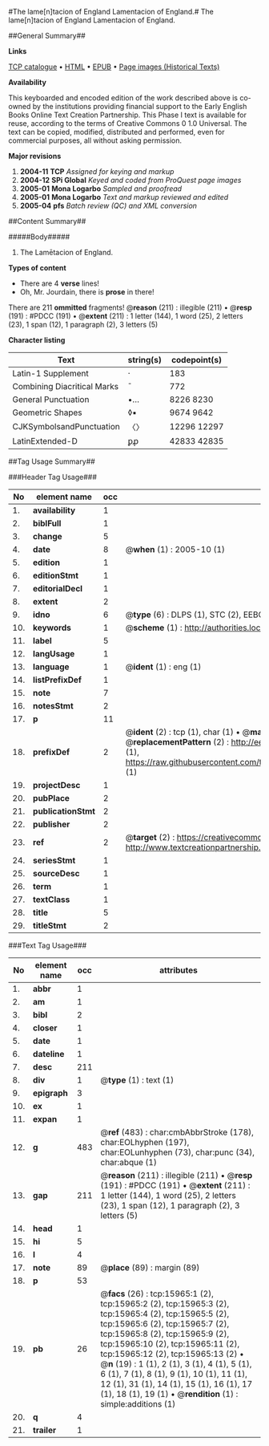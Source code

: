 #The lame[n]tacion of England Lamentacion of England.#
The lame[n]tacion of England
Lamentacion of England.

##General Summary##

**Links**

[TCP catalogue](http://www.ota.ox.ac.uk/tcp/)  • 
[HTML](http://tei.it.ox.ac.uk/tcp/Texts-HTML/free/A00/A00018.html)  • 
[EPUB](http://tei.it.ox.ac.uk/tcp/Texts-EPUB/free/A00/A00018.epub) • 
[Page images (Historical Texts)](https://data.historicaltexts.jisc.ac.uk/view?pubId=eebo-99850740e&pageId=eebo-99850740e-15965-1)

**Availability**

This keyboarded and encoded edition of the
	       work described above is co-owned by the institutions
	       providing financial support to the Early English Books
	       Online Text Creation Partnership. This Phase I text is
	       available for reuse, according to the terms of Creative
	       Commons 0 1.0 Universal. The text can be copied,
	       modified, distributed and performed, even for
	       commercial purposes, all without asking permission.

**Major revisions**

1. __2004-11__ __TCP__ *Assigned for keying and markup*
1. __2004-12__ __SPi Global__ *Keyed and coded from ProQuest page images*
1. __2005-01__ __Mona Logarbo__ *Sampled and proofread*
1. __2005-01__ __Mona Logarbo__ *Text and markup reviewed and edited*
1. __2005-04__ __pfs__ *Batch review (QC) and XML conversion*

##Content Summary##

#####Body#####

1. The Lamētacion of England.

**Types of content**

  * There are 4 **verse** lines!
  * Oh, Mr. Jourdain, there is **prose** in there!

There are 211 **ommitted** fragments! 
 @__reason__ (211) : illegible (211)  •  @__resp__ (191) : #PDCC (191)  •  @__extent__ (211) : 1 letter (144), 1 word (25), 2 letters (23), 1 span (12), 1 paragraph (2), 3 letters (5)

**Character listing**


|Text|string(s)|codepoint(s)|
|---|---|---|
|Latin-1 Supplement|·|183|
|Combining             Diacritical Marks|̄|772|
|General Punctuation|•…|8226 8230|
|Geometric Shapes|◊▪|9674 9642|
|CJKSymbolsandPunctuation|〈〉|12296 12297|
|LatinExtended-D|ꝑꝓ|42833 42835|

##Tag Usage Summary##

###Header Tag Usage###

|No|element name|occ|attributes|
|---|---|---|---|
|1.|__availability__|1||
|2.|__biblFull__|1||
|3.|__change__|5||
|4.|__date__|8| @__when__ (1) : 2005-10 (1)|
|5.|__edition__|1||
|6.|__editionStmt__|1||
|7.|__editorialDecl__|1||
|8.|__extent__|2||
|9.|__idno__|6| @__type__ (6) : DLPS (1), STC (2), EEBO-CITATION (1), PROQUEST (1), VID (1)|
|10.|__keywords__|1| @__scheme__ (1) : http://authorities.loc.gov/ (1)|
|11.|__label__|5||
|12.|__langUsage__|1||
|13.|__language__|1| @__ident__ (1) : eng (1)|
|14.|__listPrefixDef__|1||
|15.|__note__|7||
|16.|__notesStmt__|2||
|17.|__p__|11||
|18.|__prefixDef__|2| @__ident__ (2) : tcp (1), char (1)  •  @__matchPattern__ (2) : ([0-9\-]+):([0-9IVX]+) (1), (.+) (1)  •  @__replacementPattern__ (2) : http://eebo.chadwyck.com/downloadtiff?vid=$1&page=$2 (1), https://raw.githubusercontent.com/textcreationpartnership/Texts/master/tcpchars.xml#$1 (1)|
|19.|__projectDesc__|1||
|20.|__pubPlace__|2||
|21.|__publicationStmt__|2||
|22.|__publisher__|2||
|23.|__ref__|2| @__target__ (2) : https://creativecommons.org/publicdomain/zero/1.0/ (1), http://www.textcreationpartnership.org/docs/. (1)|
|24.|__seriesStmt__|1||
|25.|__sourceDesc__|1||
|26.|__term__|1||
|27.|__textClass__|1||
|28.|__title__|5||
|29.|__titleStmt__|2||


###Text Tag Usage###

|No|element name|occ|attributes|
|---|---|---|---|
|1.|__abbr__|1||
|2.|__am__|1||
|3.|__bibl__|2||
|4.|__closer__|1||
|5.|__date__|1||
|6.|__dateline__|1||
|7.|__desc__|211||
|8.|__div__|1| @__type__ (1) : text (1)|
|9.|__epigraph__|3||
|10.|__ex__|1||
|11.|__expan__|1||
|12.|__g__|483| @__ref__ (483) : char:cmbAbbrStroke (178), char:EOLhyphen (197), char:EOLunhyphen (73), char:punc (34), char:abque (1)|
|13.|__gap__|211| @__reason__ (211) : illegible (211)  •  @__resp__ (191) : #PDCC (191)  •  @__extent__ (211) : 1 letter (144), 1 word (25), 2 letters (23), 1 span (12), 1 paragraph (2), 3 letters (5)|
|14.|__head__|1||
|15.|__hi__|5||
|16.|__l__|4||
|17.|__note__|89| @__place__ (89) : margin (89)|
|18.|__p__|53||
|19.|__pb__|26| @__facs__ (26) : tcp:15965:1 (2), tcp:15965:2 (2), tcp:15965:3 (2), tcp:15965:4 (2), tcp:15965:5 (2), tcp:15965:6 (2), tcp:15965:7 (2), tcp:15965:8 (2), tcp:15965:9 (2), tcp:15965:10 (2), tcp:15965:11 (2), tcp:15965:12 (2), tcp:15965:13 (2)  •  @__n__ (19) : 1 (1), 2 (1), 3 (1), 4 (1), 5 (1), 6 (1), 7 (1), 8 (1), 9 (1), 10 (1), 11 (1), 12 (1), 31 (1), 14 (1), 15 (1), 16 (1), 17 (1), 18 (1), 19 (1)  •  @__rendition__ (1) : simple:additions (1)|
|20.|__q__|4||
|21.|__trailer__|1||
